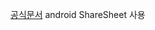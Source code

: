 [공식문서](https://developer.android.com/training/sharing/send?hl=ko#using-android-system-sharesheet)
android ShareSheet 사용

